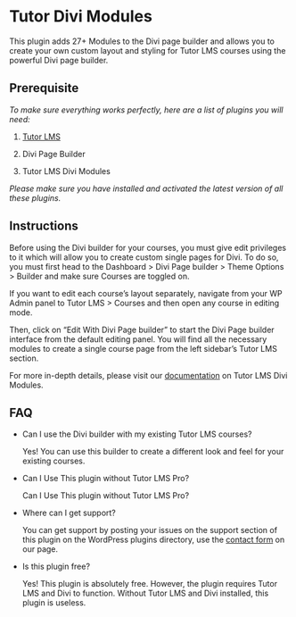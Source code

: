 # Tutor Divi Modules

This plugin adds 27+ Modules to the Divi page builder and allows you to create your own custom layout and styling for Tutor LMS courses using the powerful Divi page builder.

## Prerequisite

_To make sure everything works perfectly, here are a list of plugins you will need:_

1. [Tutor LMS](https://wordpress.org/plugins/tutor "Tutor LMS")

2. Divi Page Builder

3. Tutor LMS Divi Modules

_Please make sure you have installed and activated the latest version of all these plugins._

## Instructions

Before using the Divi builder for your courses, you must give edit privileges to it which will allow you to create custom single pages for Divi. To do so, you must first head to the Dashboard > Divi Page builder > Theme Options > Builder and make sure Courses are toggled on. 

If you want to edit each course’s layout separately, navigate from your WP Admin panel to Tutor LMS > Courses and then open any course in editing mode.

Then, click on “Edit With Divi Page builder” to start the Divi Page builder interface from the default editing panel. You will find all the necessary modules to create a single course page from the left sidebar’s Tutor LMS section.

For more in-depth details, please visit our [documentation](https://docs.themeum.com/tutor-lms/divi-integration) on Tutor LMS Divi Modules.

## FAQ

- Can I use the Divi builder with my existing Tutor LMS courses?

  Yes! You can use this builder to create a different look and feel for your existing courses.

- Can I Use This plugin without Tutor LMS Pro?

  Can I Use This plugin without Tutor LMS Pro?


- Where can I get support?

  You can get support by posting your issues on the support section of
  this plugin on the WordPress plugins directory, use the <a 
  href="https://www.themeum.com/contact-us"  title="Contact Us -
  Themeum">contact form</a> on our page.

- Is this plugin free?

  Yes! This plugin is absolutely free. However, the plugin requires Tutor LMS and Divi to function. Without Tutor LMS and Divi installed, this plugin is useless.
